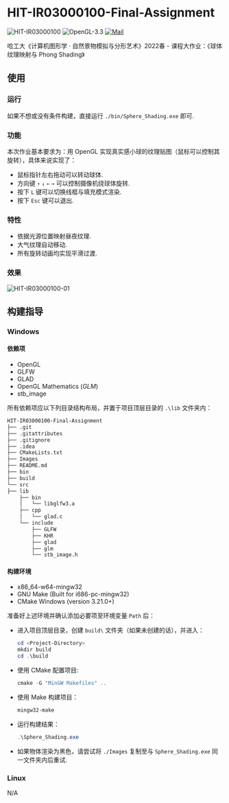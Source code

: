 # HIT-IR03000100-Final-Assignment

![HIT-IR03000100](https://img.shields.io/badge/HIT-IR03000100-red)  ![OpenGL-3.3](https://img.shields.io/badge/OpenGL-3.3-yellow)  [![Mail](https://img.shields.io/badge/Email-vonbrank@outlook.com-blue?style=flat&logo=mail.ru)](mailto:vonbrank@outlook.com)

哈工大《计算机图形学 · 自然景物模拟与分形艺术》2022春 - 课程大作业：《球体纹理映射与 Phong Shading》



## 使用

### 运行

如果不想或没有条件构建，直接运行 `./bin/Sphere_Shading.exe` 即可.

### 功能

本次作业基本要求为：用 OpenGL 实现真实感小球的纹理贴图（鼠标可以控制其旋转），具体来说实现了：

+ 鼠标指针左右拖动可以转动球体.
+ 方向键 `↑` `↓` `←` `→` 可以控制摄像机绕球体旋转.
+ 按下 `L` 键可以切换线框与填充模式渲染.
+ 按下 `Esc` 键可以退出.

### 特性

+ 依据光源位置映射昼夜纹理.
+ 大气纹理自动移动.
+ 所有旋转动画均实现平滑过渡.

### 效果

![HIT-IR03000100-01](https://s2.loli.net/2022/04/10/zAxcfsvVumjM5XD.jpg)



## 构建指导

### Windows

#### 依赖项

+ OpenGL
+ GLFW
+ GLAD
+ OpenGL Mathematics (*GLM*)
+ stb_image 

所有依赖项应以下列目录结构布局，并置于项目顶层目录的 `.\lib` 文件夹内：

```bash
HIT-IR03000100-Final-Assignment
├── .git
├── .gitattributes
├── .gitignore
├── .idea
├── CMakeLists.txt
├── Images
├── README.md
├── bin
├── build
└── src
├── lib
    ├── bin
    │   └── libglfw3.a
    ├── cpp
    │   └── glad.c
    └── include
        ├── GLFW
        ├── KHR
        ├── glad
        ├── glm
        └── stb_image.h
```

#### 构建环境

+ x86_64-w64-mingw32
+ GNU Make (Built for i686-pc-mingw32)
+ CMake Windows (version 3.21.0+)

准备好上述环境并确认添加必要项至环境变量 `Path` 后：

+ 进入项目顶层目录，创建 `build\` 文件夹（如果未创建的话），并进入：

  ```powershell
  cd <Project-Directory>
  mkdir build
  cd .\build
  ```

+ 使用 CMake 配置项目:

  ```powershell
  cmake -G "MinGW Makefiles" ..
  ```

+ 使用 Make 构建项目：

  ```powershell
  mingw32-make
  ```

+ 运行构建结果：

  ```powershell
  .\Sphere_Shading.exe
  ```

+ 如果物体渲染为黑色，请尝试将 `./Images` 复制至与 `Sphere_Shading.exe` 同一文件夹内后重试.

### Linux

N/A
